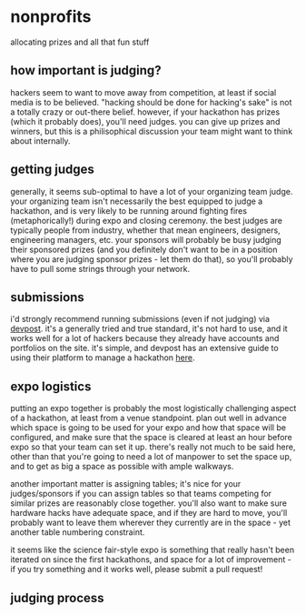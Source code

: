 # nonprofits
allocating prizes and all that fun stuff

## how important is judging?
hackers seem to want to move away from competition, at least if social media is to be believed. "hacking should be done for hacking's sake" is not a totally crazy or out-there belief. however, if your hackathon has prizes (which it probably does), you'll need judges. you can give up prizes and winners, but this is a philisophical discussion your team might want to think about internally.

## getting judges

generally, it seems sub-optimal to have a lot of your organizing team judge. your organizing team isn't necessarily the best equipped to judge a hackathon, and is very likely to be running around fighting fires (metaphorically!) during expo and closing ceremony. the best judges are typically people from industry, whether that mean engineers, designers, engineering managers, etc. your sponsors will probably be busy judging their sponsored prizes (and you definitely don't want to be in a position where you are judging sponsor prizes - let them do that), so you'll probably have to pull some strings through your network.

## submissions

i'd strongly recommend running submissions (even if not judging) via [devpost](http://devpost.com). it's a generally tried and true standard, it's not hard to use, and it works well for a lot of hackers because they already have accounts and portfolios on the site. it's simple, and devpost has an extensive guide to using their platform to manage a hackathon [here](http://help.devpost.com/customer/en/portal/topics/780166-managing-your-hackathon/articles).

## expo logistics

putting an expo together is probably the most logistically challenging aspect of a hackathon, at least from a venue standpoint. plan out well in advance which space is going to be used for your expo and how that space will be configured, and make sure that the space is cleared at least an hour before expo so that your team can set it up. there's really not much to be said here, other than that you're going to need a lot of manpower to set the space up, and to get as big a space as possible with ample walkways.

another important matter is assigning tables; it's nice for your judges/sponsors if you can assign tables so that teams competing for similar prizes are reasonably close together. you'll also want to make sure hardware hacks have adequate space, and if they are hard to move, you'll probably want to leave them wherever they currently are in the space - yet another table numbering constraint.

it seems like the science fair-style expo is something that really hasn't been iterated on since the first hackathons, and space for a lot of improvement - if you try something and it works well, please submit a pull request!

## judging process

